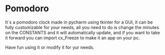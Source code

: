 # Pomodoro
It`s a pomodoro clock made in pycharm using tkinter for a GUI, it can be fully customizable for your needs, all you need to do is change the minutes on the CONSTANTS and it will automatically update, and if you want to take it forward you can import cx_Freeze to make it an app on your pc.

Have fun using it or modify it for yur needs.
